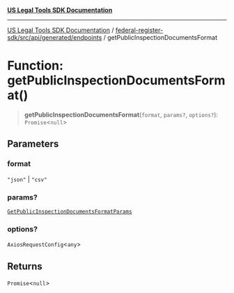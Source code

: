 [**US Legal Tools SDK Documentation**](../../../../../../README.md)

***

[US Legal Tools SDK Documentation](../../../../../../README.md) / [federal-register-sdk/src/api/generated/endpoints](../README.md) / getPublicInspectionDocumentsFormat

# Function: getPublicInspectionDocumentsFormat()

> **getPublicInspectionDocumentsFormat**(`format`, `params?`, `options?`): `Promise`\<`null`\>

## Parameters

### format

`"json"` | `"csv"`

### params?

[`GetPublicInspectionDocumentsFormatParams`](../../model/type-aliases/GetPublicInspectionDocumentsFormatParams.md)

### options?

`AxiosRequestConfig`\<`any`\>

## Returns

`Promise`\<`null`\>
